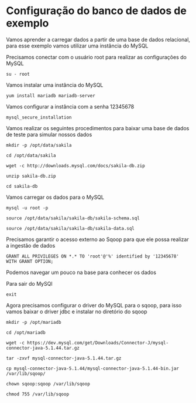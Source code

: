 # Configuração do banco de dados de exemplo

Vamos aprender a carregar dados a partir de uma base de dados relacional, para esse exemplo vamos utilizar uma instância do MySQL

Precisamos conectar com o usuário root para realizar as configurações do MySQL

```
su - root
```

Vamos instalar uma instância do MySQL

```
yum install mariadb mariadb-server
```

Vamos configurar a instância com a senha 12345678

```
mysql_secure_installation
```

Vamos realizar os seguintes procedimentos para baixar uma base de dados de teste para simular nossos dados

```
mkdir -p /opt/data/sakila
```
```
cd /opt/data/sakila
```
```
wget -c http://downloads.mysql.com/docs/sakila-db.zip
```
```
unzip sakila-db.zip
```
```
cd sakila-db
```

Vamos carregar os dados para o MySQL

```
mysql -u root -p
```
```
source /opt/data/sakila/sakila-db/sakila-schema.sql
```
```
source /opt/data/sakila/sakila-db/sakila-data.sql
```

Precisamos garantir o acesso externo ao Sqoop para que ele possa realizar a ingestão de dados

```
GRANT ALL PRIVILEGES ON *.* TO 'root'@'%' identified by '12345678' WITH GRANT OPTION;
```

Podemos navegar um pouco na base para conhecer os dados

Para sair do MySQl

```
exit
```

Agora precisamos configurar o driver do MySQL para o sqoop, para isso vamos baixar o driver jdbc e instalar no diretório do sqoop

```
mkdir -p /opt/mariadb
```
```
cd /opt/mariadb
```
```
wget -c https://dev.mysql.com/get/Downloads/Connector-J/mysql-connector-java-5.1.44.tar.gz
```
```
tar -zxvf mysql-connector-java-5.1.44.tar.gz
```
```
cp mysql-connector-java-5.1.44/mysql-connector-java-5.1.44-bin.jar /var/lib/sqoop/
```
```
chown sqoop:sqoop /var/lib/sqoop 
```
```
chmod 755 /var/lib/sqoop
```
